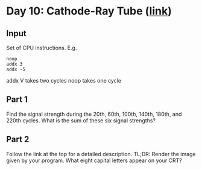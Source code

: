 # Day 10: Cathode-Ray Tube ([link](https://adventofcode.com/2022/day/10))

## Input
Set of CPU instructions. E.g.
```
noop
addx 3
addx -5
```
addx V takes two cycles
noop takes one cycle

## Part 1
Find the signal strength during the 20th, 60th, 100th, 140th, 180th, and 220th cycles. What is the sum of these six signal strengths?
## Part 2
Follow the link at the top for a detailed description. TL;DR: Render the image given by your program. What eight capital letters appear on your CRT?